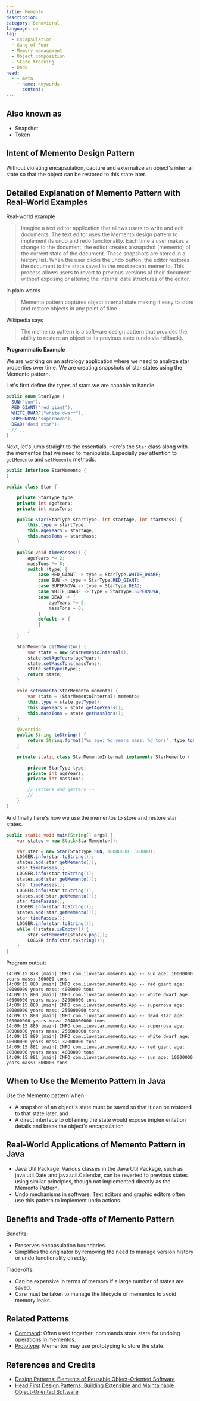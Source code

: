 ```yaml
---
title: Memento
description:
category: Behavioral
language: en
tag:
  - Encapsulation
  - Gang of Four
  - Memory management
  - Object composition
  - State tracking
  - Undo
head:
  - - meta
    - name: keywords
      content:
---
```


## Also known as

* Snapshot
* Token

## Intent of Memento Design Pattern

Without violating encapsulation, capture and externalize an object's internal state so that the object can be restored to this state later.

## Detailed Explanation of Memento Pattern with Real-World Examples

Real-world example

> Imagine a text editor application that allows users to write and edit documents. The text editor uses the Memento design pattern to implement its undo and redo functionality. Each time a user makes a change to the document, the editor creates a snapshot (memento) of the current state of the document. These snapshots are stored in a history list. When the user clicks the undo button, the editor restores the document to the state saved in the most recent memento. This process allows users to revert to previous versions of their document without exposing or altering the internal data structures of the editor.

In plain words

> Memento pattern captures object internal state making it easy to store and restore objects in any point of time.

Wikipedia says

> The memento pattern is a software design pattern that provides the ability to restore an object to its previous state (undo via rollback).

**Programmatic Example**

We are working on an astrology application where we need to analyze star properties over time. We are creating snapshots of star states using the Memento pattern.

Let's first define the types of stars we are capable to handle.

```java
public enum StarType {
  SUN("sun"),
  RED_GIANT("red giant"),
  WHITE_DWARF("white dwarf"),
  SUPERNOVA("supernova"),
  DEAD("dead star");
  // ...
}
```

Next, let's jump straight to the essentials. Here's the `Star` class along with the mementos that we need to manipulate. Especially pay attention to `getMemento` and `setMemento` methods.

```java
public interface StarMemento {
}

public class Star {

    private StarType type;
    private int ageYears;
    private int massTons;

    public Star(StarType startType, int startAge, int startMass) {
        this.type = startType;
        this.ageYears = startAge;
        this.massTons = startMass;
    }

    public void timePasses() {
        ageYears *= 2;
        massTons *= 8;
        switch (type) {
            case RED_GIANT -> type = StarType.WHITE_DWARF;
            case SUN -> type = StarType.RED_GIANT;
            case SUPERNOVA -> type = StarType.DEAD;
            case WHITE_DWARF -> type = StarType.SUPERNOVA;
            case DEAD -> {
                ageYears *= 2;
                massTons = 0;
            }
            default -> {
            }
        }
    }

    StarMemento getMemento() {
        var state = new StarMementoInternal();
        state.setAgeYears(ageYears);
        state.setMassTons(massTons);
        state.setType(type);
        return state;
    }

    void setMemento(StarMemento memento) {
        var state = (StarMementoInternal) memento;
        this.type = state.getType();
        this.ageYears = state.getAgeYears();
        this.massTons = state.getMassTons();
    }

    @Override
    public String toString() {
        return String.format("%s age: %d years mass: %d tons", type.toString(), ageYears, massTons);
    }

    private static class StarMementoInternal implements StarMemento {

        private StarType type;
        private int ageYears;
        private int massTons;

        // setters and getters ->
        // ...
    }
}
```

And finally here's how we use the mementos to store and restore star states.

```java
public static void main(String[] args) {
    var states = new Stack<StarMemento>();

    var star = new Star(StarType.SUN, 10000000, 500000);
    LOGGER.info(star.toString());
    states.add(star.getMemento());
    star.timePasses();
    LOGGER.info(star.toString());
    states.add(star.getMemento());
    star.timePasses();
    LOGGER.info(star.toString());
    states.add(star.getMemento());
    star.timePasses();
    LOGGER.info(star.toString());
    states.add(star.getMemento());
    star.timePasses();
    LOGGER.info(star.toString());
    while (!states.isEmpty()) {
        star.setMemento(states.pop());
        LOGGER.info(star.toString());
    }
}
```

Program output:

```
14:09:15.878 [main] INFO com.iluwatar.memento.App -- sun age: 10000000 years mass: 500000 tons
14:09:15.880 [main] INFO com.iluwatar.memento.App -- red giant age: 20000000 years mass: 4000000 tons
14:09:15.880 [main] INFO com.iluwatar.memento.App -- white dwarf age: 40000000 years mass: 32000000 tons
14:09:15.880 [main] INFO com.iluwatar.memento.App -- supernova age: 80000000 years mass: 256000000 tons
14:09:15.880 [main] INFO com.iluwatar.memento.App -- dead star age: 160000000 years mass: 2048000000 tons
14:09:15.880 [main] INFO com.iluwatar.memento.App -- supernova age: 80000000 years mass: 256000000 tons
14:09:15.880 [main] INFO com.iluwatar.memento.App -- white dwarf age: 40000000 years mass: 32000000 tons
14:09:15.881 [main] INFO com.iluwatar.memento.App -- red giant age: 20000000 years mass: 4000000 tons
14:09:15.881 [main] INFO com.iluwatar.memento.App -- sun age: 10000000 years mass: 500000 tons
```

## When to Use the Memento Pattern in Java

Use the Memento pattern when

* A snapshot of an object's state must be saved so that it can be restored to that state later, and
* A direct interface to obtaining the state would expose implementation details and break the object's encapsulation

## Real-World Applications of Memento Pattern in Java

* Java Util Package: Various classes in the Java Util Package, such as java.util.Date and java.util.Calendar, can be reverted to previous states using similar principles, though not implemented directly as the Memento Pattern.
* Undo mechanisms in software: Text editors and graphic editors often use this pattern to implement undo actions.

## Benefits and Trade-offs of Memento Pattern

Benefits:

* Preserves encapsulation boundaries.
* Simplifies the originator by removing the need to manage version history or undo functionality directly.

Trade-offs:

* Can be expensive in terms of memory if a large number of states are saved.
* Care must be taken to manage the lifecycle of mementos to avoid memory leaks.

## Related Patterns

* [Command](https://java-design-patterns.com/patterns/command/): Often used together; commands store state for undoing operations in mementos.
* [Prototype](https://java-design-patterns.com/patterns/prototype/): Mementos may use prototyping to store the state.

## References and Credits

* [Design Patterns: Elements of Reusable Object-Oriented Software](https://amzn.to/3w0pvKI)
* [Head First Design Patterns: Building Extensible and Maintainable Object-Oriented Software](https://amzn.to/49NGldq)

